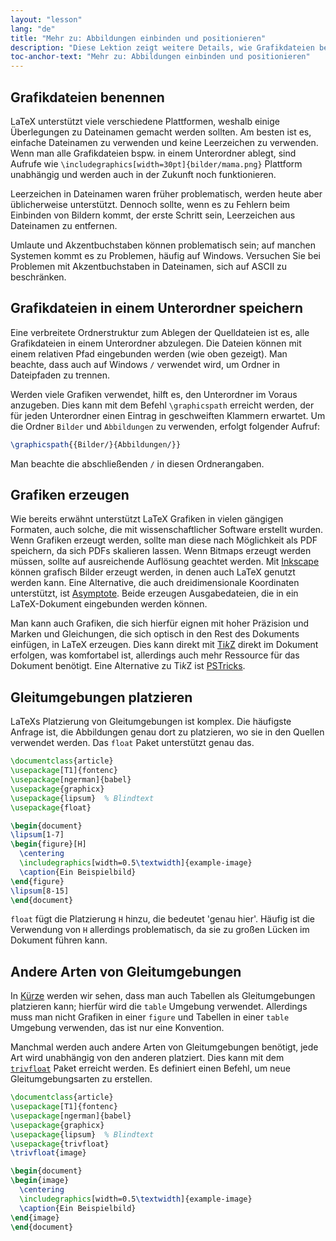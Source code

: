 ```yaml
---
layout: "lesson"
lang: "de"
title: "Mehr zu: Abbildungen einbinden und positionieren"
description: "Diese Lektion zeigt weitere Details, wie Grafikdateien benannt und gespeichert werden sollten, um sie in LaTeX einzubinden, und wie aus LaTeX heraus eigene Grafiken erzeugt werden können."
toc-anchor-text: "Mehr zu: Abbildungen einbinden und positionieren"
---
```


## Grafikdateien benennen

LaTeX unterstützt viele verschiedene Plattformen, weshalb einige
Überlegungen zu Dateinamen gemacht werden sollten. Am besten ist es,
einfache Dateinamen zu verwenden und keine Leerzeichen zu verwenden. Wenn man
alle Grafikdateien bspw. in einem Unterordner ablegt, sind Aufrufe wie
`\includegraphics[width=30pt]{bilder/mama.png}` Plattform unabhängig und werden
auch in der Zukunft noch funktionieren.

Leerzeichen in Dateinamen waren früher problematisch, werden heute aber
üblicherweise unterstützt. Dennoch sollte, wenn es zu Fehlern beim Einbinden von
Bildern kommt, der erste Schritt sein, Leerzeichen aus Dateinamen zu entfernen.

Umlaute und Akzentbuchstaben können problematisch sein; auf manchen Systemen
kommt es zu Problemen, häufig auf Windows. Versuchen Sie bei Problemen mit
Akzentbuchstaben in Dateinamen, sich auf ASCII zu beschränken.

## Grafikdateien in einem Unterordner speichern

Eine verbreitete Ordnerstruktur zum Ablegen der Quelldateien ist es, alle
Grafikdateien in einem Unterordner abzulegen. Die Dateien können mit einem
relativen Pfad eingebunden werden (wie oben gezeigt). Man beachte, dass auch auf
Windows `/` verwendet wird, um Ordner in Dateipfaden zu trennen.

Werden viele Grafiken verwendet, hilft es, den Unterordner im Voraus anzugeben.
Dies kann mit dem Befehl `\graphicspath` erreicht werden, der für jeden
Unterordner einen Eintrag in geschweiften Klammern erwartet. Um die Ordner
`Bilder` und `Abbildungen` zu verwenden, erfolgt folgender Aufruf:

<!-- {% raw %} -->
```latex
\graphicspath{{Bilder/}{Abbildungen/}}
```
<!-- {% endraw %} -->

Man beachte die abschließenden `/` in diesen Ordnerangaben.

## Grafiken erzeugen

Wie bereits erwähnt unterstützt LaTeX Grafiken in vielen gängigen Formaten, auch
solche, die mit wissenschaftlicher Software erstellt wurden. Wenn Grafiken
erzeugt werden, sollte man diese nach Möglichkeit als PDF speichern, da sich
PDFs skalieren lassen. Wenn Bitmaps erzeugt werden müssen, sollte auf
ausreichende Auflösung geachtet werden. Mit [Inkscape](https://inkscape.org/)
können grafisch Bilder erzeugt werden, in denen auch LaTeX genutzt werden kann.
Eine Alternative, die auch dreidimensionale Koordinaten unterstützt, ist
[Asymptote](https://www.ctan.org/pkg/asymptote). Beide erzeugen Ausgabedateien,
die in ein LaTeX-Dokument eingebunden werden können.

Man kann auch Grafiken, die sich hierfür eignen mit hoher Präzision und Marken
und Gleichungen, die sich optisch in den Rest des Dokuments einfügen, in LaTeX
erzeugen. Dies kann direkt mit [Ti*k*Z](https://ctan.org/pkg/pgf) direkt im
Dokument erfolgen, was komfortabel ist, allerdings auch mehr Ressource für das
Dokument benötigt. Eine Alternative zu Ti*k*Z ist
[PSTricks](https://ctan.org/pkg/pstricks-base).

## Gleitumgebungen platzieren

LaTeXs Platzierung von Gleitumgebungen ist komplex. Die häufigste Anfrage ist,
die Abbildungen genau dort zu platzieren, wo sie in den Quellen verwendet
werden. Das `float` Paket unterstützt genau das.

```latex
\documentclass{article}
\usepackage[T1]{fontenc}
\usepackage[ngerman]{babel}
\usepackage{graphicx}
\usepackage{lipsum}  % Blindtext
\usepackage{float}

\begin{document}
\lipsum[1-7]
\begin{figure}[H]
  \centering
  \includegraphics[width=0.5\textwidth]{example-image}
  \caption{Ein Beispielbild}
\end{figure}
\lipsum[8-15]
\end{document}
```

`float` fügt die Platzierung `H` hinzu, die bedeutet 'genau hier'. Häufig ist
die Verwendung von `H` allerdings problematisch, da sie zu großen Lücken im
Dokument führen kann.

## Andere Arten von Gleitumgebungen

In [Kürze](lesson-08) werden wir sehen, dass man auch Tabellen als
Gleitumgebungen platzieren kann; hierfür wird die `table` Umgebung verwendet.
Allerdings muss man nicht Grafiken in einer `figure` und Tabellen in einer
`table` Umgebung verwenden, das ist nur eine Konvention.

Manchmal werden auch andere Arten von Gleitumgebungen benötigt, jede Art wird
unabhängig von den anderen platziert. Dies kann mit dem
[`trivfloat`](https://ctan.org/pkg/trivfloat) Paket erreicht werden. Es
definiert einen Befehl, um neue Gleitumgebungsarten zu erstellen.

```latex
\documentclass{article}
\usepackage[T1]{fontenc}
\usepackage[ngerman]{babel}
\usepackage{graphicx}
\usepackage{lipsum}  % Blindtext
\usepackage{trivfloat}
\trivfloat{image}

\begin{document}
\begin{image}
  \centering
  \includegraphics[width=0.5\textwidth]{example-image}
  \caption{Ein Beispielbild}
\end{image}
\end{document}
```
